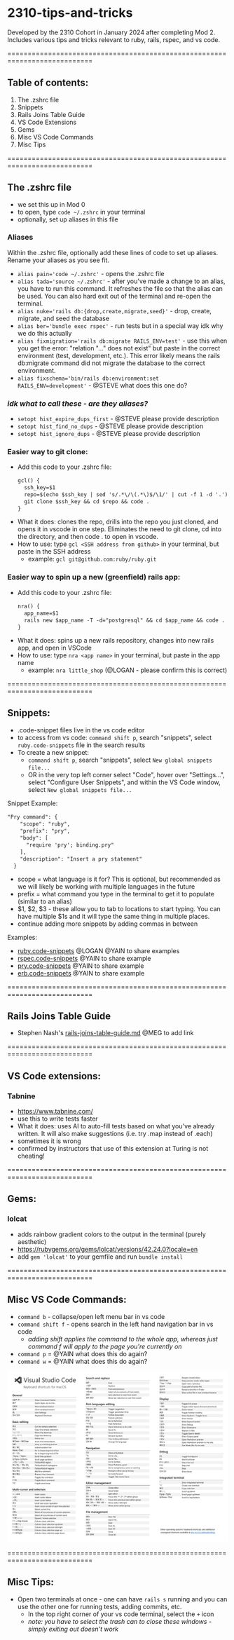 # 2310-tips-and-tricks
Developed by the 2310 Cohort in January 2024 after completing Mod 2. Includes various tips and tricks relevant to ruby, rails, rspec, and vs code.

===========================================================================

## Table of contents:
1. The .zshrc file
1. Snippets
1. Rails Joins Table Guide
1. VS Code Extensions
1. Gems
1. Misc VS Code Commands
1. Misc Tips


===========================================================================


## The .zshrc file
  - we set this up in Mod 0
  - to open, type `code ~/.zshrc` in your terminal
  - optionally, set up aliases in this file

### Aliases
Within the .zshrc file, optionally add these lines of code to set up aliases. Rename your aliases as you see fit.
- `alias pain='code ~/.zshrc'` - opens the .zshrc file
- `alias tada='source ~/.zshrc'` - after you've made a change to an alias, you have to run this command. It refreshes the file so that the alias can be used. You can also hard exit out of the terminal and re-open the terminal.
- `alias nuke='rails db:{drop,create,migrate,seed}'` - drop, create, migrate, and seed the database
- `alias ber='bundle exec rspec'` - run tests but in a special way idk why we do this actually
- `alias fixmigration='rails db:migrate RAILS_ENV=test'` - use this when you get the error: "relation "..." does not exist" but paste in the correct environment (test, development, etc.). This error likely means the rails db:migrate command did not migrate the database to the correct environment.
- `alias fixschema='bin/rails db:environment:set RAILS_ENV=development'` - @STEVE what does this one do?

### _idk what to call these - are they aliases?_
- `setopt hist_expire_dups_first` - @STEVE please provide description
- `setopt hist_find_no_dups` - @STEVE please provide description
- `setopt hist_ignore_dups` - @STEVE please provide description

### Easier way to git clone:
- Add this code to your .zshrc file:
    ```
    gcl() {
      ssh_key=$1
      repo=$(echo $ssh_key | sed 's/.*\/\(.*\)$/\1/' | cut -f 1 -d '.')
      git clone $ssh_key && cd $repo && code . 
    }
    ```
- What it does: clones the repo, drills into the repo you just cloned, and opens it in vscode in one step. Eliminates the need to git clone, cd into the directory, and then code . to open in vscode. 
- How to use: type `gcl <SSH address from github>` in your terminal, but paste in the SSH address
  - example: `gcl git@github.com:ruby/ruby.git`

### Easier way to spin up a new (greenfield) rails app:
- Add this code to your .zshrc file:
    ```
    nra() {
      app_name=$1
      rails new $app_name -T -d="postgresql" && cd $app_name && code . 
    }
    ```
- What it does: spins up a new rails repository, changes into new rails app, and open in VSCode
- How to use: type `nra <app name>` in your terminal, but paste in the app name
  - example: `nra little_shop` (@LOGAN - please confirm this is correct)


===========================================================================

## Snippets:
- .code-snippet files live in the vs code editor
- to access from vs code: `command shift p`, search "snippets", select `ruby.code-snippets` file in the search results
- To create a new snippet:
  - `command shift p`, search "snippets", select `New global snippets file...`
  - OR in the very top left corner select "Code", hover over "Settings...", select "Configure User Snippets", and within the VS Code window, select `New global snippets file...`

Snippet Example:
  ```
  "Pry command": {
      "scope": "ruby",
      "prefix": "pry",
      "body": [
        "require 'pry'; binding.pry"
      ],
      "description": "Insert a pry statement"
    }
  ```
- scope = what language is it for? This is optional, but recommended as we will likely be working with multiple languages in the future
- prefix = what command you type in the terminal to get it to populate (similar to an alias)
- $1, $2, $3 - these allow you to tab to locations to start typing. You can have multiple $1s and it will type the same thing in multiple places. 
- continue adding more snippets by adding commas in between

Examples:
- [ruby.code-snippets]() @LOGAN @YAIN to share examples
- [rspec.code-snippets]() @YAIN to share example
- [pry.code-snippets]() @YAIN to share example
- [erb.code-snippets]() @YAIN to share example

===========================================================================

## Rails Joins Table Guide
- Stephen Nash's [rails-joins-table-guide.md]() @MEG to add link

===========================================================================

## VS Code extensions:
### Tabnine
- https://www.tabnine.com/
- use this to write tests faster
- What it does: uses AI to auto-fill tests based on what you've already written. It will also make suggestions (i.e. try .map instead of .each)
- sometimes it is wrong
- confirmed by instructors that use of this extension at Turing is not cheating!

===========================================================================

## Gems:
### lolcat
- adds rainbow gradient colors to the output in the terminal (purely aesthetic)
- https://rubygems.org/gems/lolcat/versions/42.24.0?locale=en
- add `gem 'lolcat'` to your gemfile and run `bundle install`

===========================================================================

## Misc VS Code Commands:
- `command b` - collapse/open left menu bar in vs code
- `command shift f` - opens search in the left hand navigation bar in vs code
  - _adding shift applies the command to the whole app, whereas just command f will apply to the page you're currently on_
- `command p` = @YAIN what does this do again?
- `command w` = @YAIN what does this do again?

![VS Code Shortcuts & Commands](VSCode-Keyboard-Shortcuts.png)

===========================================================================

## Misc Tips:
- Open two terminals at once - one can have `rails s` running and you can use the other one for running tests, adding commits, etc.
  - In the top right corner of your vs code terminal, select the `+` icon
  - _note: you have to select the trash can to close these windows - simply exiting out doesn't work_
